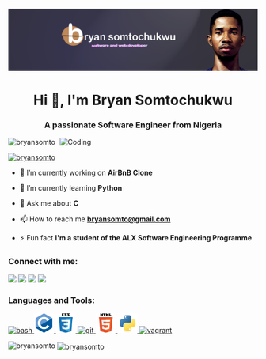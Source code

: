 ![MasterHead](https://github.com/bryansomto/bryansomto/blob/42ea8a37ef1dff5a7b3503b6d9e200f303d3d5f6/coverImg.png)

<h1 align="center">Hi 👋, I'm Bryan Somtochukwu</h1>
<h3 align="center">A passionate Software Engineer from Nigeria</h3>
<img align= "right" alt="Coding" width="400" src="https://cdn.dribbble.com/users/1162077/screenshots/3848914/media/320984a9ca58b3c73274c9259ecf6de8.gif">

<p align="left"> <img src="https://komarev.com/ghpvc/?username=bryansomto&label=Profile%20views&color=0e75b6&style=flat" alt="bryansomto" /> </p>

<p align="left"> <a href="https://twitter.com/bryansomto" target="blank"><img src="https://img.shields.io/twitter/follow/bryansomto?logo=twitter&style=for-the-badge" alt="bryansomto" /></a> </p>

- 🔭 I’m currently working on **AirBnB Clone**

- 🌱 I’m currently learning **Python**

- 💬 Ask me about **C**

- 📫 How to reach me **bryansomto@gmail.com**

- ⚡ Fun fact **I'm a student of the ALX Software Engineering Programme**

<h3 align="left">Connect with me:</h3>
<p align="left">
<a href='https://wa.me/2348168038695?text=Hello!,%20I%20am'><img src='https://img.shields.io/badge/WhatsApp-25D366?style=for-the-badge&logo=whatsapp&logoColor=white' /></a>
<a href='mailto:bryansomto@gmail.com'><img src='https://img.shields.io/badge/Gmail-D14836?style=for-the-badge&logo=gmail&logoColor=white' /></a>
<a href='https://www.linkedin.com/in/somtochukwu-i-b76761a3'><img src='https://img.shields.io/badge/LinkedIn-0077B5?style=for-the-badge&logo=linkedin&logoColor=white' /></a> 
<a href='https://twitter.com/bryansomto'><img src='https://img.shields.io/badge/Twitter-1DA1F2?style=for-the-badge&logo=twitter&logoColor=white' /></a>
</p>

<h3 align="left">Languages and Tools:</h3>
<p align="left"> <a href="https://www.gnu.org/software/bash/" target="_blank" rel="noreferrer"> <img src="https://www.vectorlogo.zone/logos/gnu_bash/gnu_bash-icon.svg" alt="bash" width="40" height="40"/> </a> <a href="https://www.cprogramming.com/" target="_blank" rel="noreferrer"> <img src="https://raw.githubusercontent.com/devicons/devicon/master/icons/c/c-original.svg" alt="c" width="40" height="40"/> </a> <a href="https://www.w3schools.com/css/" target="_blank" rel="noreferrer"> <img src="https://raw.githubusercontent.com/devicons/devicon/master/icons/css3/css3-original-wordmark.svg" alt="css3" width="40" height="40"/> </a> <a href="https://git-scm.com/" target="_blank" rel="noreferrer"> <img src="https://www.vectorlogo.zone/logos/git-scm/git-scm-icon.svg" alt="git" width="40" height="40"/> </a> <a href="https://www.w3.org/html/" target="_blank" rel="noreferrer"> <img src="https://raw.githubusercontent.com/devicons/devicon/master/icons/html5/html5-original-wordmark.svg" alt="html5" width="40" height="40"/> </a> <a href="https://www.python.org" target="_blank" rel="noreferrer"> <img src="https://raw.githubusercontent.com/devicons/devicon/master/icons/python/python-original.svg" alt="python" width="40" height="40"/> </a> <a href="https://www.vagrantup.com/" target="_blank" rel="noreferrer"> <img src="https://www.vectorlogo.zone/logos/vagrantup/vagrantup-icon.svg" alt="vagrant" width="40" height="40"/> </a> </p>

<p><img align="left" src="https://github-readme-stats.vercel.app/api/top-langs?username=bryansomto&show_icons=true&locale=en&layout=compact" alt="bryansomto" /></p>

<p>&nbsp;<img align="center" src="https://github-readme-stats.vercel.app/api?username=bryansomto&show_icons=true&locale=en" alt="bryansomto" /></p>

